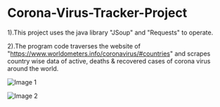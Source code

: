 # Corona-Virus-Tracker-Project
1).This project uses the java library "JSoup" and "Requests" to operate.

2).The program code traverses the website of "https://www.worldometers.info/coronavirus/#countries" and scrapes country wise data of active, deaths &amp; recovered cases of corona virus around the world.

![Image 1](https://user-images.githubusercontent.com/44273760/119514092-627a7700-bd92-11eb-95b1-cfd0bf7a9c3b.png)

![Image 2](https://user-images.githubusercontent.com/44273760/119514109-64443a80-bd92-11eb-823b-97c49e3cb0f3.png)

